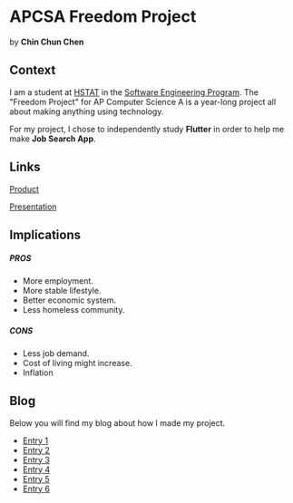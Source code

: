 # APCSA Freedom Project
by **Chin Chun Chen**

## Context
I am a student at [HSTAT](https://www.hstat.org/) in the [Software Engineering Program](https://hstatsep.github.io/). The "Freedom Project" for AP Computer Science A is a year-long project all about making anything using technology.

For my project, I chose to independently study **Flutter** in order to help me make **Job Search App**.

## Links

[Product](https://drive.google.com/file/d/1M8h2MoGZELIyEZdNGlVcffSpJ8N8nu97/view?resourcekey)

[Presentation](https://docs.google.com/presentation/d/1cVqDzI12i-Q9oq4np9Z561g6Yc3c3QMYid8cjqsdPMM/edit#slide=id.g2de452f5eed_0_2886)

## Implications
##### PROS
* More employment.
* More stable lifestyle.
* Better economic system.
* Less homeless community.
##### CONS
* Less job demand.
* Cost of living might increase.
* Inflation

## Blog
Below you will find my blog about how I made my project.

* [Entry 1](blog/entry01.md)
* [Entry 2](blog/entry02.md)
* [Entry 3](blog/entry03.md)
* [Entry 4](blog/entry04.md)
* [Entry 5](blog/entry05.md)
* [Entry 6](blog/entry06.md)
